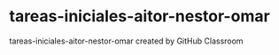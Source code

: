 # tareas-iniciales-aitor-nestor-omar
tareas-iniciales-aitor-nestor-omar created by GitHub Classroom
